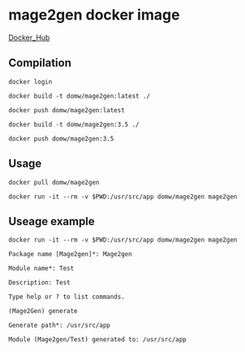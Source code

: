 # mage2gen docker image 

[Docker_Hub](https://hub.docker.com/r/domw/mage2gen)

## Compilation

    docker login

    docker build -t domw/mage2gen:latest ./

    docker push domw/mage2gen:latest

    docker build -t domw/mage2gen:3.5 ./

    docker push domw/mage2gen:3.5
    
## Usage
    
    docker pull domw/mage2gen
    
    docker run -it --rm -v $PWD:/usr/src/app domw/mage2gen mage2gen
    
## Useage example

    docker run -it --rm -v $PWD:/usr/src/app domw/mage2gen mage2gen 
    
    Package name [Mage2gen]*: Mage2gen

    Module name*: Test

    Description: Test

    Type help or ? to list commands.

    (Mage2Gen) generate

    Generate path*: /usr/src/app
    
    Module (Mage2gen/Test) generated to: /usr/src/app
    
